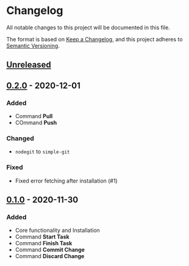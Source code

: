 # Changelog
All notable changes to this project will be documented in this file.

The format is based on [Keep a Changelog](https://keepachangelog.com/en/1.0.0/),
and this project adheres to [Semantic Versioning](https://semver.org/spec/v2.0.0.html).

## [Unreleased]

## [0.2.0] - 2020-12-01
### Added
- Command **Pull**
- COmmand **Push**

### Changed
- `nodegit` to `simple-git`

### Fixed
- Fixed error fetching after installation (#1)

## [0.1.0] - 2020-11-30
### Added
- Core functionality and Installation
- Command **Start Task**
- Command **Finish Task**
- Command **Commit Change**
- Command **Discard Change**

[Unreleased]: https://github.com/privy-open-source/gitenak/compare/master...develop
[0.2.0]: https://github.com/olivierlacan/keep-a-changelog/compare/0.1.0...0.2.0
[0.1.0]: https://github.com/privy-open-source/gitenak/releases/tag/0.1.0
